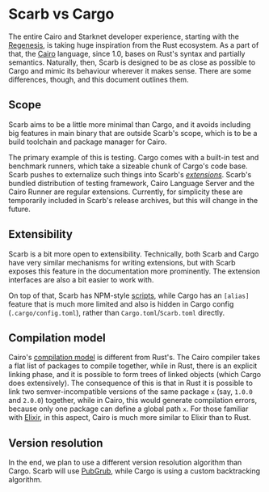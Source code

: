 # Scarb vs Cargo

The entire Cairo and Starknet developer experience, starting with
the [Regenesis](https://medium.com/starkware/starknet-regenesis-the-plan-bd0219843ef4), is taking huge inspiration from
the Rust ecosystem.
As a part of that, the [Cairo](https://cairo-lang.org/docs/v1.0/) language, since 1.0, bases on Rust's syntax and
partially semantics.
Naturally, then, Scarb is designed to be as close as possible to Cargo and mimic its behaviour wherever it makes sense.
There are some differences, though, and this document outlines them.

## Scope

Scarb aims to be a little more minimal than Cargo,
and it avoids including big features in main binary that are outside Scarb's scope,
which is to be a build toolchain and package manager for Cairo.

The primary example of this is testing.
Cargo comes with a built-in test and benchmark runners, which take a sizeable chunk of Cargo's code base.
Scarb pushes to externalize such things into Scarb's [_extensions_](#extensibility).
Scarb's bundled distribution of testing framework, Cairo Language Server and the Cairo Runner are regular extensions.
Currently, for simplicity these are temporarily included in Scarb's release archives, but this will change in the
future.

## Extensibility

Scarb is a bit more open to extensibility.
Technically, both Scarb and Cargo have very similar mechanisms for writing extensions, but with Scarb exposes this
feature in the documentation more prominently.
The extension interfaces are also a bit easier to work with.

On top of that, Scarb has NPM-style [scripts](./reference/scripts),
while Cargo has an `[alias]` feature that is much more limited and also is hidden in Cargo
config (`.cargo/config.toml`),
rather than `Cargo.toml`/`Scarb.toml` directly.

## Compilation model

Cairo's [compilation model](./reference/compilation-model) is different from Rust's.
The Cairo compiler takes a flat list of packages to compile together,
while in Rust, there is an explicit linking phase,
and it is possible to form trees of linked objects (which Cargo does extensively).
The consequence of this is that in Rust it is possible to link two semver-incompatible versions of the same
package `x` (say, `1.0.0` and `2.0.0`) together,
while in Cairo, this would generate compilation errors, because only one package can define a global path `x`.
For those familiar with [Elixir](https://elixir-lang.org/), in this aspect, Cairo is much more similar to Elixir than to
Rust.

## Version resolution

In the end, we plan to use a different version resolution algorithm than Cargo.
Scarb will use [PubGrub](https://nex3.medium.com/pubgrub-2fb6470504f), while Cargo is using a custom backtracking
algorithm.
